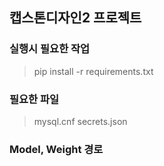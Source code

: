 ## 캡스톤디자인2 프로젝트

### 실행시 필요한 작업

>pip install -r requirements.txt


### 필요한 파일

>mysql.cnf
>secrets.json


### Model, Weight 경로

>
